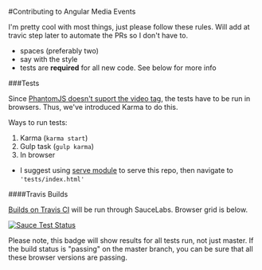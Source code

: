 #Contributing to Angular Media Events

I'm pretty cool with most things, just please follow these rules. Will add at travic step later to automate the PRs so I don't have to.

* spaces (preferably two)
* say with the style
* tests are **required** for all new code. See below for more info

###Tests

Since [PhantomJS doesn't suport the video tag](https://github.com/ariya/phantomjs/issues/10839), the tests have to be run in browsers. Thus, we've introduced Karma to do this.

Ways to run tests:

1. Karma (`karma start`)
2. Gulp task (`gulp karma`)
3. In browser
  * I suggest using [serve module](https://www.npmjs.com/package/serve) to serve this repo, then navigate to `'tests/index.html'`

####Travis Builds

[Builds on Travis CI](https://travis-ci.org/vernak2539/angular-media-events) will be run through SauceLabs. Browser grid is below.

[![Sauce Test Status](https://saucelabs.com/browser-matrix/alvernacchia.svg)](https://saucelabs.com/u/alvernacchia)

Please note, this badge will show results for all tests run, not just master. If the build status is "passing" on the master branch, you can be sure that all these browser versions are passing.
